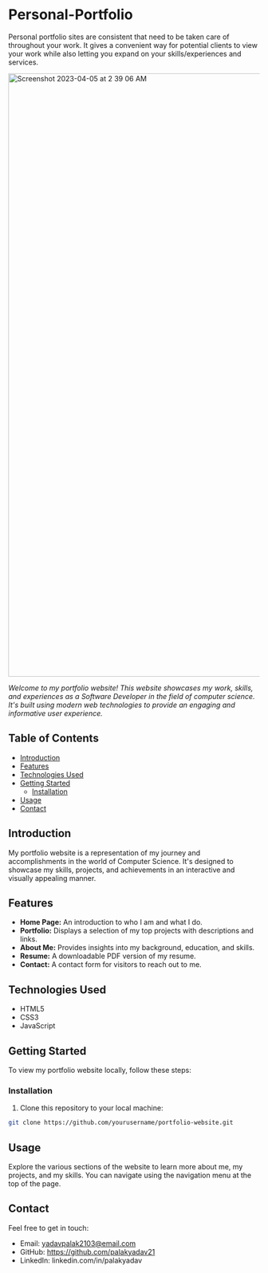 # Personal-Portfolio

Personal portfolio sites are consistent that need to be taken care of throughout your work. It gives a convenient way for potential clients to view your work while also letting you expand on your skills/experiences and services. 

<img width="1211" alt="Screenshot 2023-04-05 at 2 39 06 AM" src="https://user-images.githubusercontent.com/123967726/229923085-8c60bf46-eb9f-4a3a-a712-d5c646d26bfc.png">

<i>Welcome to my portfolio website! This website showcases my work, skills, and experiences as a Software Developer in the field of computer science. It's built using modern web technologies to provide an engaging and informative user experience.</i>


## Table of Contents

- [Introduction](#introduction)
- [Features](#features)
- [Technologies Used](#technologies-used)
- [Getting Started](#getting-started)
  - [Installation](#installation)
- [Usage](#usage)
- [Contact](#contact)

## Introduction

My portfolio website is a representation of my journey and accomplishments in the world of Computer Science. It's designed to showcase my skills, projects, and achievements in an interactive and visually appealing manner.

## Features

- **Home Page:** An introduction to who I am and what I do.
- **Portfolio:** Displays a selection of my top projects with descriptions and links.
- **About Me:** Provides insights into my background, education, and skills.
- **Resume:** A downloadable PDF version of my resume.
- **Contact:** A contact form for visitors to reach out to me.

## Technologies Used

- HTML5
- CSS3
- JavaScript

## Getting Started

To view my portfolio website locally, follow these steps:

  ### Installation

1. Clone this repository to your local machine:

```bash
git clone https://github.com/yourusername/portfolio-website.git
```

## Usage

Explore the various sections of the website to learn more about me, my projects, and my skills. You can navigate using the navigation menu at the top of the page.

## Contact

Feel free to get in touch:

- Email: yadavpalak2103@email.com
- GitHub: https://github.com/palakyadav21
- LinkedIn: linkedin.com/in/palakyadav


